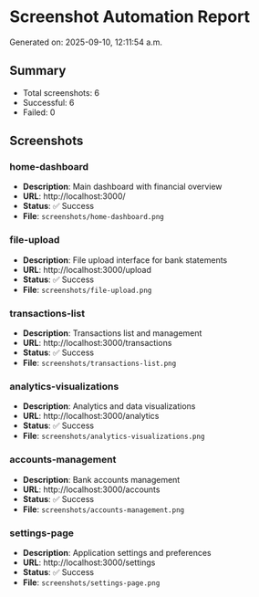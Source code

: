 # Screenshot Automation Report

Generated on: 2025-09-10, 12:11:54 a.m.

## Summary

- Total screenshots: 6
- Successful: 6
- Failed: 0

## Screenshots

### home-dashboard
- **Description**: Main dashboard with financial overview
- **URL**: http://localhost:3000/
- **Status**: ✅ Success
- **File**: `screenshots/home-dashboard.png`

### file-upload
- **Description**: File upload interface for bank statements
- **URL**: http://localhost:3000/upload
- **Status**: ✅ Success
- **File**: `screenshots/file-upload.png`

### transactions-list
- **Description**: Transactions list and management
- **URL**: http://localhost:3000/transactions
- **Status**: ✅ Success
- **File**: `screenshots/transactions-list.png`

### analytics-visualizations
- **Description**: Analytics and data visualizations
- **URL**: http://localhost:3000/analytics
- **Status**: ✅ Success
- **File**: `screenshots/analytics-visualizations.png`

### accounts-management
- **Description**: Bank accounts management
- **URL**: http://localhost:3000/accounts
- **Status**: ✅ Success
- **File**: `screenshots/accounts-management.png`

### settings-page
- **Description**: Application settings and preferences
- **URL**: http://localhost:3000/settings
- **Status**: ✅ Success
- **File**: `screenshots/settings-page.png`

